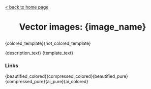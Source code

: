 [&lt; back to home page](../../../../ "Home page")

<h1><p align="center">Vector images: {image_name}</p></h1>

{colored_template}{not_colored_template}

{description_text}
{template_text}

### Links

{beautified_colored}{compressed_colored}{beautified_pure}{compressed_pure}{ai_pure}{ai_colored}